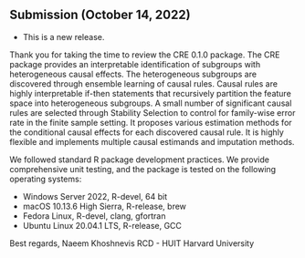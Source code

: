 ## Submission (October 14, 2022)

* This is a new release.

Thank you for taking the time to review the CRE 0.1.0 package. 
The CRE package provides an interpretable identification of subgroups with heterogeneous causal effects. The heterogeneous subgroups are discovered through ensemble learning of causal rules. Causal rules are highly interpretable if-then statements that recursively partition the feature space into heterogeneous subgroups. A small number of significant causal rules are selected through Stability Selection to control for family-wise error rate in the finite sample setting. It proposes various estimation methods for the conditional causal effects for each discovered causal rule. It is highly flexible and implements multiple causal estimands and imputation methods.

We followed standard R package development practices. We provide comprehensive unit testing, and the package is tested on the following operating systems:

- Windows Server 2022, R-devel, 64 bit
- macOS 10.13.6 High Sierra, R-release, brew
- Fedora Linux, R-devel, clang, gfortran
- Ubuntu Linux 20.04.1 LTS, R-release, GCC


Best regards, 
Naeem Khoshnevis
RCD - HUIT
Harvard University

